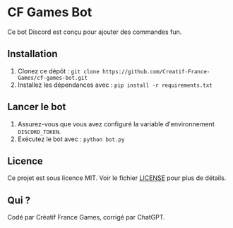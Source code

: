 # CF Games Bot

Ce bot Discord est conçu pour ajouter des commandes fun.

## Installation

1. Clonez ce dépôt : `git clone https://github.com/Creatif-France-Games/cf-games-bot.git`
2. Installez les dépendances avec : `pip install -r requirements.txt`

## Lancer le bot

1. Assurez-vous que vous avez configuré la variable d'environnement `DISCORD_TOKEN`.
2. Exécutez le bot avec : `python bot.py`

## Licence

Ce projet est sous licence MIT. Voir le fichier [LICENSE](LICENSE) pour plus de détails.

## Qui ?
Codé par Créatif France Games, corrigé par ChatGPT.
